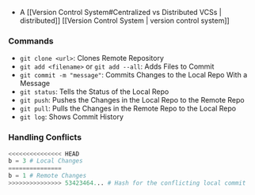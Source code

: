 - A [[Version Control System#Centralized vs Distributed VCSs | distributed]] [[Version Control System | version control system]] 

### Commands
- `git clone <url>`: Clones Remote Repository
- `git add <filename>` or `git add --all`: Adds Files to Commit
- `git commit -m "message"`: Commits Changes to the Local Repo With a Message
- `git status`: Tells the Status of the Local Repo
- `git push`: Pushes the Changes in the Local Repo to the Remote Repo
- `git pull`: Pulls the Changes in the Remote Repo to the Local Repo
- `git log`: Shows Commit History

### Handling Conflicts
```python
<<<<<<<<<<<<<<< HEAD
b = 3 # Local Changes
===============
b = 1 # Remote Changes
>>>>>>>>>>>>>>> 53423464... # Hash for the conflicting local commit
```
